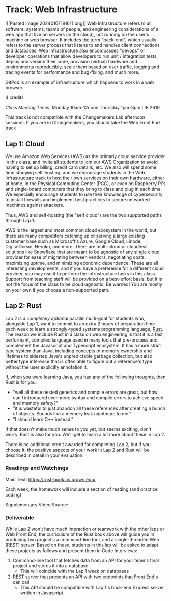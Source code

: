 # Track: Web Infrastructure

![[Pasted image 20240107191611.png]]
Web Infrastructure refers to all software, systems, teams of people, and engineering considerations of a web app that live on servers (in the cloud), not running on the user's machine or web browser. It includes the term "back-end", which usually refers to the server process that listens to and handles client connections and databases. Web Infrastructure also encompasses "devops" or developer operations that allow developers to run unit / integration tests, deploy and version their code, provision (virtual) hardware and environments reproducibly, scale them based on user traffic, logging and tracing events for performance and bug-fixing, and much more.

GitPod is an example of infrastructure which happens to work in a web browser.

4 credits

*Class Meeting Times:*
Monday 10am-12noon
Thursday 1pm-3pm
LIB 2619

This track is not compatible with the Changemakers Lab afternoon sessions.
If you are in Changemakers, you should take the Web Front End track 
## Lap 1: Cloud

We use Amazon Web Services (AWS) as the primariy cloud service provider in this class, and invite all students to join our AWS Organization to avoid having to set up billing, credit card details, etc. We also will spend some time studying self-hosting, and we encourage students in the Web Infrastructure track to host their own services on their own hardware, either at home, in the Physical Computing Center (PCC), or even on Raspberry Pi's and single-board computers that they bring to class and plug in each time. We especially encourage students to use their knowledge of cybersecurity to install firewalls and implement best practices to secure networked-machines against attackers.

Thus, AWS and self-hosting (the "self cloud") are the two supported paths through Lap 1.

AWS is the largest and most common cloud ecosystem in the world, but there are many competitors catching up or serving a large existing customer base such as Microsoft's Azure, Google Cloud, Linode, DigitalOcean, Heroku, and more. There are multi-cloud or cloudless solutions like Snowflake that are meant to be agnostic of any single cloud provider for ease of migrating between vendors, negotiating costs, maximizing uptime, and minimizing economic dependence. These are all interesting developments, and if you have a preference for a different cloud provider, you may use it to perform the infrastructure tasks in this class. Support from teaching staff will be provided on a best-effort basis, but it is not the focus of the class to be cloud-agnostic. Be warned! You are mostly on your own if you choose a non-supported path.
## Lap 2: Rust

Lap 2 is a *completely optional* parallel multi-goal for students who, alongside Lap 1, want to commit to an extra 2 hours of preparation time each week to learn a strongly-typed systems programming language, [Rust](). The reason we include Rust in a class on web engineering is that it is a fast, performant, compiled language used in many tools that pre-process and complement the Javascript and Typescript ecosystem. It has a more strict type system than Java, including concepts of memory ownership and lifetimes to sidestep Java's unpredictable garbage collection, but also better type inference that is often able to figure out a reference's type without the user explicitly annotation it.

If, when you were learning Java, you had any of the following thoughts, then Rust is for you.
* "well all these nested generics and compile errors are great, but how can I introduced even more syntax and compile errors to achieve speed and memory safety?"
* "it is wasteful to just abandon all these references after creating a bunch of objects. Sounds like a memory leak nightmare to me."
* "I should learn C++ instead."

If that doesn't make much sense to you yet, but seems exciting, don't worry. Rust is also for you. We'll get to learn a lot more about these in Lap 2.

There is no additional credit awarded for completing Lap 2, but if you choose it, the positive aspects of your work in Lap 2 and Rust will be described in detail in your evaluation.

### Readings and Watchings
Main Text:
https://rust-book.cs.brown.edu/

Each week, the homework will include a section of reading (and practice coding)

Supplementary Video Source:

### Deliverable
While Lap 2 won't have much interaction or teamwork with the other laps or Web Front End, the curriculum of the Rust book above will guide you in producing two projects: a command-line tool, and a single-threaded Web (REST) server. Based on these, students in this lap will be asked to adapt these projects as follows and present them in Code Interviews:
1. Command-line tool that fetches data from an API for your team's final project and stores it into a database.
	* This will coincide with the Lap 1 week on databases
2. REST server that presents an API with two endpoints that Front End's can call
	* This API should be compatible with Lap 1's back-end Express server written in Javascript

